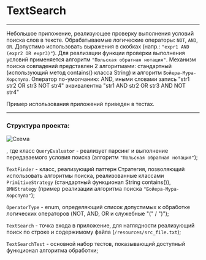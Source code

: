 # TextSearch

---

Небольшое приложение, реализующее проверку выполнения условий поиска слов в тексте. Обрабатываемые логические операторы:
`NOT`, `AND`, `OR`. Допустимо использовать выражения в скобках (напр.: `"expr1 AND (expr2 OR expr3)"`). Для реализации
функции проверки выполнения условий применяется алгоритм `"Польская обратная нотация"`. Механизм поиска совпадений
представлен 2 алгоритмами: стандартный (использующий метод contains() класса String) и алгоритм `Бойера-Мура-Хорспула`.
Оператор по-умолчанию: AND, иными словами запись "str1 str2 OR str3 NOT str4" эквивалентна "str1 AND str2 OR str3 AND NOT
str4"

Пример использования приложений приведен в тестах.

---

### Структура проекта:
 ![Схема](http://5.189.96.147/TextSearch_schema.png) 
 
 
 , где класс `QueryEvaluator` - реализует парсинг и выполнение передаваемого условия поиска (алгоритм `"Польская обратная нотация"`);
 
 `TextFinder` - класс, реализующий паттерн Стратегия, позволяющий использовать алгоритмы поиска, реализованные классами `PrimitiveStrategy` (стандартный функционал String contains()), `BMHStrategy` (пример реализации алгоритма поиска `"Бойера-Мура-Хорспула"`);
 
 `OperatorType` - enum, определяющий список допустимых к обработке логических операторов (NOT, AND, OR и служебные "(" / ")");
 
 `TextSearch` - точка входа в приложение, для наглядности реализующий поиск по строке и содержимому файла (`/resources/src_file.txt`);
 
 `TextSearchTest` - основной набор тестов, показывающий доступный функционал алгоритма обработки;
 
